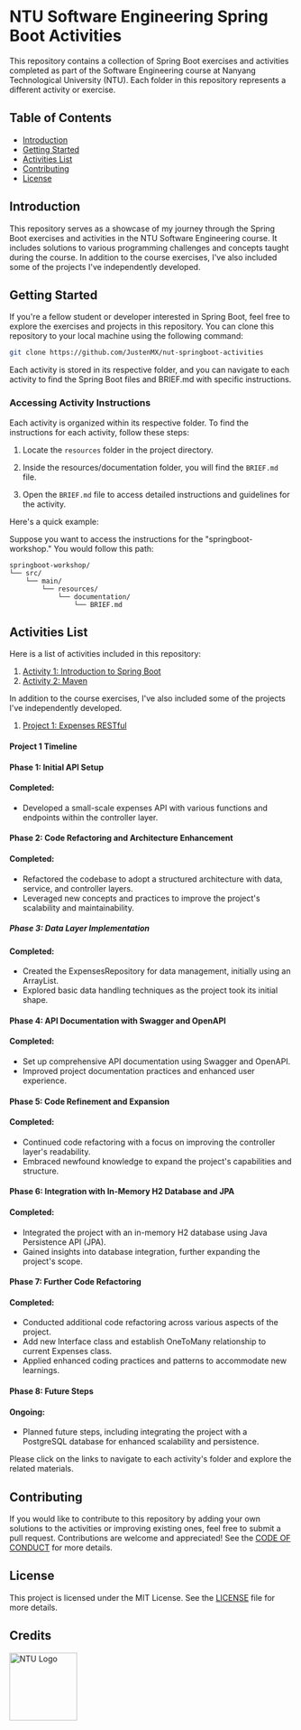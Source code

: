# NTU Software Engineering Spring Boot Activities

This repository contains a collection of Spring Boot exercises and activities completed as part of the Software Engineering course at Nanyang Technological University (NTU). Each folder in this repository represents a different activity or exercise.

## Table of Contents

- [Introduction](#introduction)
- [Getting Started](#getting-started)
- [Activities List](#activities-list)
- [Contributing](#contributing)
- [License](#license)

## Introduction

This repository serves as a showcase of my journey through the Spring Boot exercises and activities in the NTU Software Engineering course. It includes solutions to various programming challenges and concepts taught during the course. In addition to the course exercises, I've also included some of the projects I've independently developed.

## Getting Started

If you're a fellow student or developer interested in Spring Boot, feel free to explore the exercises and projects in this repository. You can clone this repository to your local machine using the following command:

```bash
git clone https://github.com/JustenMX/nut-springboot-activities
```

Each activity is stored in its respective folder, and you can navigate to each activity to find the Spring Boot files and BRIEF.md with specific instructions.

### Accessing Activity Instructions

Each activity is organized within its respective folder. To find the instructions for each activity, follow these steps:

1. Locate the `resources` folder in the project directory.

2. Inside the resources/documentation folder, you will find the `BRIEF.md` file.

3. Open the `BRIEF.md` file to access detailed instructions and guidelines for the activity.

Here's a quick example:

Suppose you want to access the instructions for the "springboot-workshop." You would follow this path:

```
springboot-workshop/
└── src/
    └── main/
        └── resources/
            └── documentation/
                └── BRIEF.md

```

## Activities List

Here is a list of activities included in this repository:

1. [Activity 1: Introduction to Spring Boot](/activity1)
2. [Activity 2: Maven](/activity2)
<!-- 3. [Activity 3: Components and Annotations](/activity3)
3. [Activity 4: REST Controller](/activity4)
4. [Activity 5: Java Persistent API](/activity5)
5. [Activity 6: Test-Driven Development](/activity6) -->

In addition to the course exercises, I've also included some of the projects I've independently developed.

1. [Project 1: Expenses RESTful](/simple-expenses)

#### Project 1 Timeline

#### Phase 1: Initial API Setup

#### Completed:

- Developed a small-scale expenses API with various functions and endpoints within the controller layer.

#### Phase 2: Code Refactoring and Architecture Enhancement

#### Completed:

- Refactored the codebase to adopt a structured architecture with data, service, and controller layers.
- Leveraged new concepts and practices to improve the project's scalability and maintainability.

##### Phase 3: Data Layer Implementation

#### Completed:

- Created the ExpensesRepository for data management, initially using an ArrayList.
- Explored basic data handling techniques as the project took its initial shape.

#### Phase 4: API Documentation with Swagger and OpenAPI

#### Completed:

- Set up comprehensive API documentation using Swagger and OpenAPI.
- Improved project documentation practices and enhanced user experience.

#### Phase 5: Code Refinement and Expansion

#### Completed:

- Continued code refactoring with a focus on improving the controller layer's readability.
- Embraced newfound knowledge to expand the project's capabilities and structure.

#### Phase 6: Integration with In-Memory H2 Database and JPA

#### Completed:

- Integrated the project with an in-memory H2 database using Java Persistence API (JPA).
- Gained insights into database integration, further expanding the project's scope.

#### Phase 7: Further Code Refactoring

#### Completed:

- Conducted additional code refactoring across various aspects of the project.
- Add new Interface class and establish OneToMany relationship to current Expenses class.
- Applied enhanced coding practices and patterns to accommodate new learnings.

#### Phase 8: Future Steps

#### Ongoing:

- Planned future steps, including integrating the project with a PostgreSQL database for enhanced scalability and persistence.

Please click on the links to navigate to each activity's folder and explore the related materials.

## Contributing

If you would like to contribute to this repository by adding your own solutions to the activities or improving existing ones, feel free to submit a pull request. Contributions are welcome and appreciated! See the [CODE OF CONDUCT](/CODE_OF_CONDUCT.MD) for more details.

## License

This project is licensed under the MIT License. See the [LICENSE](/LICENSE) file for more details.

## Credits

[<img src="https://www.ntu.edu.sg/images/default-source/corporate/ntu_logo.png?sfvrsn=b5dd1d82_5" alt="NTU Logo" width="120">](https://www.ntu.edu.sg)
